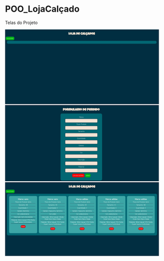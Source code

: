 # POO_LojaCalçado

Telas do Projeto

![Home Page do site](poo1.jpg)
![Home Page do site](poo2.jpg)
![Home Page do site](poo3.jpg)
